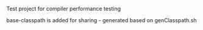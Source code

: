 
Test project for compiler performance testing

base-classpath is added for sharing - generated based on genClasspath.sh
